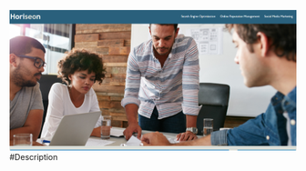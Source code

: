![The Horiseon webpage includes a navigation bar, a header image, and cards with text and images at the bottom of the page.](./Assets/images/githubScreenshot.png)
#Description

